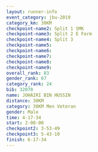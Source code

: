 ```yaml
---
layout: runner-info 
event_category: jbu-2019 
category_km: 30KM 
checkpoint-name2: Split 1 SMK 
checkpoint-name3: Split 2 E Farm 
checkpoint-name4: Split 3 
checkpoint-name5: 
checkpoint-name6: 
checkpoint-name7: 
checkpoint-name8: 
checkpoint-name9: 
overall_rank: 83
gender_rank: 67
category_rank: 24
bib: 32070
name: JOHAIRI BIN HUSSIN
distance: 30KM
category: 30KM Men Veteran
gender: Male
time: 4-17-34
start: 2-00-00
checkpoint2: 3-53-49
checkpoint3: 5-43-10
finish: 6-17-34
---
```

